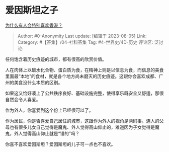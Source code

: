 # 爱因斯坦之子
[为什么有人会特别喜欢香港？](https://www.zhihu.com/question/264082486/answer/3151745005)

> Author: #0-Anonymity
> Last update: [编辑于 2023-08-05]
> Link:
> Category: #【答集】/04-社科答集 
> Tag: #4-世界史/4D-历史
> 评论区:
> 泛讨论:

任何饱含着历史痕迹的城市，都有很高的欣赏价值。

人在肉体上以碳水化合物、蛋白质为食，在精神上则是以信息为食，而信息的美食里面最“本地”的食材，就是各个地方尚未磨灭的历史痕迹。这跟你会喜欢成都、广州的美食没什么本质的区别。

如果这又恰好凑上了公共秩序良好、基础设施完整，使得享乐既安全又舒适，那很自然会令人喜爱。

作为外人，你喜爱到这个份上已经很可以了。

作为居民，你是否喜爱自己居住的城市，这跟作为外人的视角是两码事。连人的父母也有很多儿女自己觉得是魔鬼、外人觉得高山仰止的，难道因为子女觉得是魔鬼，外人觉得高山仰止就是“错的”吗？

你喜不喜欢爱因斯坦？爱因斯坦的儿子可一点也不喜欢。
